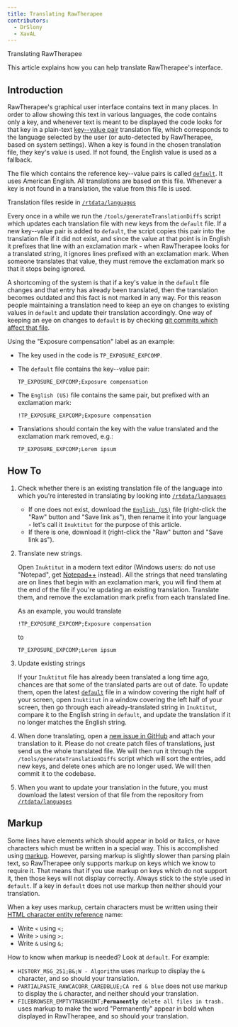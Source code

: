 ```yaml
---
title: Translating RawTherapee
contributors:
  - DrSlony
  - XavAL
---
```


<div class="pagetitle">

Translating RawTherapee

</div>

This article explains how you can help translate RawTherapee's
interface.

## Introduction

RawTherapee's graphical user interface contains text in many places. In
order to allow showing this text in various languages, the code contains
only a key, and whenever text is meant to be displayed the code looks
for that key in a plain-text [key--value pair](https://en.wikipedia.org/wiki/Attribute–value_pair) translation
file, which corresponds to the language selected by the user (or
auto-detected by RawTherapee, based on system settings). When a key is
found in the chosen translation file, they key's value is used. If not
found, the English value is used as a fallback.

The file which contains the reference key--value pairs is called
[`default`](https://github.com/Beep6581/RawTherapee/blob/dev/rtdata/languages/default).
It uses American English. All translations are based on this file.
Whenever a key is not found in a translation, the value from this file
is used.

Translation files reside in
[`/rtdata/languages`](https://github.com/Beep6581/RawTherapee/blob/dev/rtdata/languages/)

Every once in a while we run the `/tools/generateTranslationDiffs`
script which updates each translation file with new keys from the
`default` file. If a new key--value pair is added to `default`, the
script copies this pair into the translation file if it did not exist,
and since the value at that point is in English it prefixes that line
with an exclamation mark - when RawTherapee looks for a translated
string, it ignores lines prefixed with an exclamation mark. When someone
translates that value, they must remove the exclamation mark so that it
stops being ignored.

A shortcoming of the system is that if a key's value in the `default`
file changes and that entry has already been translated, then the
translation becomes outdated and this fact is not marked in any way. For
this reason people maintaining a translation need to keep an eye on
changes to existing values in `default` and update their translation
accordingly. One way of keeping an eye on changes to `default` is by
checking [git commits which affect that file](https://github.com/Beep6581/RawTherapee/commits/dev/rtdata/languages/default).

Using the "Exposure compensation" label as an example:

- The key used in the code is `TP_EXPOSURE_EXPCOMP`.
- The `default` file contains the key--value pair:

  `TP_EXPOSURE_EXPCOMP;Exposure compensation`
- The `English (US)` file contains the same pair, but prefixed with an
  exclamation mark:

  `!TP_EXPOSURE_EXPCOMP;Exposure compensation`
- Translations should contain the key with the value translated and the
  exclamation mark removed, e.g.:

  `TP_EXPOSURE_EXPCOMP;Lorem ipsum`

## How To

1.  Check whether there is an existing translation file of the language
    into which you're interested in translating by looking into
    [`/rtdata/languages`](https://github.com/Beep6581/RawTherapee/tree/dev/rtdata/languages)
    - If one does not exist, download the
      [`English (US)`](https://github.com/Beep6581/RawTherapee/blob/dev/rtdata/languages/English%20(US))
      file (right-click the "Raw" button and "Save link as"), then
      rename it into your language - let's call it `Inuktitut` for the
      purpose of this article.
    - If there is one, download it (right-click the "Raw" button and
      "Save link as").
2.  Translate new strings.

    Open `Inuktitut` in a modern text editor (Windows users: do not use
    "Notepad", get [Notepad++](https://notepad-plus-plus.org/) instead).
    All the strings that need translating are on lines that begin with
    an exclamation mark, you will find them at the end of the file if
    you're updating an existing translation. Translate them, and remove
    the exclamation mark prefix from each translated line.

    As an example, you would translate

    `!TP_EXPOSURE_EXPCOMP;Exposure compensation`

    to

    `TP_EXPOSURE_EXPCOMP;Lorem ipsum`
3.  Update existing strings

    If your `Inuktitut` file has already been translated a long time
    ago, chances are that some of the translated parts are out of date.
    To update them, open the latest
    [`default`](https://github.com/Beep6581/RawTherapee/blob/dev/rtdata/languages/default)
    file in a window covering the right half of your screen, open
    `Inuktitut` in a window covering the left half of your screen, then
    go through each already-translated string in `Inuktitut`, compare it
    to the English string in `default`, and update the translation if it
    no longer matches the English string.
4.  When done translating, open a [new issue in GitHub](https://github.com/Beep6581/RawTherapee/issues/new) and
    attach your translation to it. Please do not create patch files of
    translations, just send us the whole translated file. We will then
    run it through the `/tools/generateTranslationDiffs` script which
    will sort the entries, add new keys, and delete ones which are no
    longer used. We will then commit it to the codebase.
5.  When you want to update your translation in the future, you must
    download the latest version of that file from the repository from
    [`/rtdata/languages`](https://github.com/Beep6581/RawTherapee/tree/dev/rtdata/languages)

## Markup

Some lines have elements which should appear in bold or italics, or have
characters which must be written in a special way. This is accomplished
using [markup](https://en.wikipedia.org/wiki/Markup_language). However,
parsing markup is slightly slower than parsing plain text, so
RawTherapee only supports markup on keys which we know to require it.
That means that if you use markup on keys which do not support it, then
those keys will not display correctly. Always stick to the style used in
`default`. If a key in `default` does not use markup then neither should
your translation.

When a key uses markup, certain characters must be written using their
[HTML character entity reference](https://en.wikipedia.org/wiki/List_of_XML_and_HTML_character_entity_references)
name:

- Write `<` using `<;`
- Write `>` using `>;`
- Write `&` using `&;`

How to know when markup is needed? Look at `default`. For example:

- `HISTORY_MSG_251;B&;W - Algorithm` uses markup to display the `&`
  character, and so should your translation.
- `PARTIALPASTE_RAWCACORR_CAREDBLUE;CA red & blue` does not use markup
  to display the `&` character, and neither should your translation.
- `FILEBROWSER_EMPTYTRASHHINT;`<b>`Permanently`</b>` delete all files in trash.`
  uses markup to make the word "Permanently" appear in bold when
  displayed in RawTherapee, and so should your translation.

